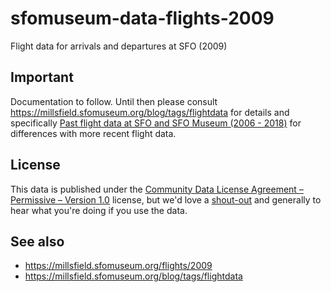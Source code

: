# sfomuseum-data-flights-2009

Flight data for arrivals and departures at SFO (2009)

## Important

Documentation to follow. Until then please consult https://millsfield.sfomuseum.org/blog/tags/flightdata for details and specifically [Past flight data at SFO and SFO Museum (2006 - 2018)](https://millsfield.sfomuseum.org/blog/2020/03/20/old-flightdata/) for differences with more recent flight data.

## License

This data is published under the [Community Data License Agreement – Permissive – Version 1.0](LICENSE) license, but we'd love a [shout-out](https://twitter.com/flysfo) and generally to hear what you're doing if you use the data.

## See also

* https://millsfield.sfomuseum.org/flights/2009
* https://millsfield.sfomuseum.org/blog/tags/flightdata